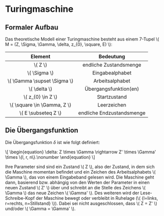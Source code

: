 # Turingmaschine

## Formaler Aufbau
Das theoretische Modell einer Turingmaschine besteht aus einem 7-Tupel
\\( M = (Z, \Sigma, \Gamma, \delta, z_{0}, \square, E) \\):

| Element | Bedeutung |
| :-: | :-:|
| \\( Z \\) | endliche Zustandsmenge |
| \\( \Sigma \\) | Eingabealphabet |
| \\( \Gamma \supset \Sigma \\) | Arbeitsalphabet |
| \\( \delta \\) | Übergangsfunktion(en) |
| \\( z_{0} \in Z \\) | Startzustand |
| \\( \square \in \Gamma, Z \\) | Leerzeichen |
| \\( E \subseteq Z \\) | endliche Endzustandsmenge |

## Die Übergangsfunktion
Die Übergangsfunktion $\delta$ ist wie folgt definiert:

\\[
\begin{equation}
\delta: Z \times \Gamma \rightarrow Z' \times \Gamma' \times \\{l, r, n\\}.\nonumber
\end{equation}
\\]

Ihre Parameter sind sind ein Zustand \\( Z \\), also der Zustand, in dem sich die Maschine
momentan befindet und ein Zeichen des Arbeitsalphabets \\( \Gamma \\), das von einem
Eingabeband gelesen wird. Die Maschine geht dann, basierend bzw. abhängig von den Werten
der Parameter in einen neuen Zustand \\( Z' \\) über und schreibt an die Stelle des Zeichens
\\( \Gamma \\) das neue Zeichen \\( \Gamma' \\). Des weiteren wird der Lese-Schreibe-Kopf der Maschine
bewegt oder verbleibt in Ruhelage (\\( \{l=links, r=rechts, n=Stillstand\} \\)).  Dabei sei
nicht ausgeschlossen, dass \\( Z = Z' \\) und/oder \\( \Gamma = \Gamma' \\).
